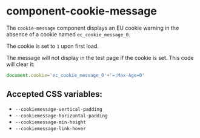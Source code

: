 # component-cookie-message

The `cookie-message` component displays an EU cookie warning in the absence of
a cookie named `ec_cookie_message_0`.

The cookie is set to `1` upon first load.

The message will not display in the test page if the cookie is set. This code
will clear it:
```javascript
document.cookie='ec_cookie_message_0'+'=;Max-Age=0'
```

## Accepted CSS variables:

 - `--cookiemessage-vertical-padding`
 - `--cookiemessage-horizontal-padding`
 - `--cookiemessage-min-height`
 - `--cookiemessage-link-hover`
